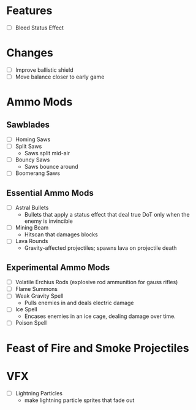 # Features
- [ ] Bleed Status Effect

# Changes
- [ ] Improve ballistic shield
- [ ] Move balance closer to early game

# Ammo Mods
## Sawblades
- [ ] Homing Saws
- [ ] Split Saws
  - Saws split mid-air
- [ ] Bouncy Saws
  - Saws bounce around
- [ ] Boomerang Saws

## Essential Ammo Mods
- [ ] Astral Bullets
  - Bullets that apply a status effect that deal true DoT only when the enemy is invincible
- [ ] Mining Beam
  - Hitscan that damages blocks
- [ ] Lava Rounds
  - Gravity-affected projectiles; spawns lava on projectile death

## Experimental Ammo Mods
- [ ] Volatile Erchius Rods (explosive rod ammunition for gauss rifles)
- [ ] Flame Summons
- [ ] Weak Gravity Spell
  - Pulls enemies in and deals electric damage
- [ ] Ice Spell
  - Encases enemies in an ice cage, dealing damage over time.
- [ ] Poison Spell

# Feast of Fire and Smoke Projectiles

# VFX
- [ ] Lightning Particles
  - make lightning particle sprites that fade out